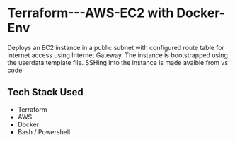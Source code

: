 # Terraform---AWS-EC2 with Docker-Env
Deploys an EC2 instance in a public subnet with configured route table for internet access using Internet Gateway. The instance is bootstrapped using the userdata template file. SSHing into the instance is made avaible from vs code


## Tech Stack Used
- Terraform
- AWS
- Docker 
- Bash / Powershell
